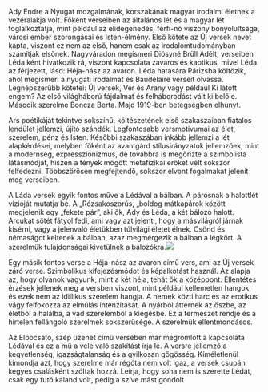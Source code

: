 
Ady Endre a Nyugat mozgalmának, korszakának magyar irodalmi életnek a vezéralakja volt. Főként verseiben az általános lét és a magyar lét foglalkoztatja, mint például az elidegenedés, férfi-nő viszony bonyolultsága, városi ember szorongásai és Isten-élmény. Első kötete az Új versek nevet kapta, viszont ez nem az első, hanem csak az irodalomtudományban számítják elsőnek. Nagyváradon megismeri Diósyné Brüll Adélt, verseiben Léda ként hivatkozik rá, viszont kapcsolata zavaros és kaotikus, mivel Léda az férjezett, lásd: Héja-nász az avaron. Léda hatására Párizsba költözik, ahol megismeri a nyugati irodalmat és Baudelaire verseit olvassa. Legnépszerűbb kötetei: Új versek, Vér és Arany vagy például Ki látott engem? Az első világháború fájdalmat és felháborodást vált ki belőle. Második szerelme Boncza Berta. Majd 1919-ben betegségben elhunyt.

Ars poétikáját tekintve sokszínű, költészetének első szakaszaiban fiatalos lendület jellemzi, újító szándék. Legfontosabb versmotívumai az élet, szerelem, pénz és Isten. Későbbi szakaszában inkább jellemzi a lét alapkérdései, melyben főként az avantgárd stílusirányzatok jellemzőek, mint a modernség, expresszionizmus, de továbbra is megőrizte a szimbolista látásmódját, hiszen a tények mögött metafizikai erőket vélt sokszor felfedezni. Többszörösen megfejtendő, sokszor elvont fogalmakat jelenít meg verseiben.

A Láda versek egyik fontos műve a Lédával a bálban. A párosnak a halottlét vízióját mutatja be. A „Rózsakoszorús, „boldog mátkapárok között megjelenik egy „fekete pár”, aki ők, Ady és Léda, a két bálozó halott. Arcukat sötét fátyol fedi, ami vagy azt jelenti, hogy a másvilágról járnak kísérni, vagy a jelenvaló életükben túlvilági életet élnek. Csönd és némaságot keltenek a bálban, azaz megmérgezik a bálban a légkört. A szerelmük tulajdonságai kivetülnek a bálozókra.![](file:///C:/Users/DeepCool/AppData/Local/Temp/msohtmlclip1/01/clip_image001.png)

Egy másik fontos verse a Héja-nász az avaron című vers, ami az Új versek záró verse. Szimbolikus kifejezésmódot és képalkotást használ. Az alapja az, hogy olyanok vagyunk, mint a két héja, tehát ők a középpont. Ellentétes érzések jellenek meg a versben viszont, mint például kellemetlen hangok, és ezek nem az idillikus szerelem hangja. A nemek közti harc és az erotikus vágy felfokozza az elmúlás intenzitását. A nyárból áttérnek az őszbe, az életből a halálba, a vad szerelemből a kiégésbe. Ez a természet rendje és a hirtelen fellángoló szerelmek sokszerűsége. A szerelmük ellentmondásos.

Az Elbocsátó, szép üzenet című versében már megromlott a kapcsolata Lédával és ez a mű a vele való szakítást írja le. A versre jellemző a kegyetlenség, igazságtalanság és a gyilkosan gőgösség. Kíméletlenül kimondja azt, hogy szerelme már régóta nem volt igaz, a versek csupán kegyes csalásként szóltak hozzá. Leírja, hogy soha nem is szerette Lédát, csak egy futó kaland volt, pedig a szíve mást gondolt